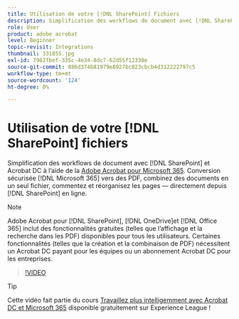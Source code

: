 ```yaml
---
title: Utilisation de votre [!DNL SharePoint] Fichiers
description: Simplification des workflows de document avec [!DNL SharePoint] et Acrobat DC en utilisant l’Adobe Acrobat for [!DNL Microsoft 365]
role: User
product: adobe acrobat
level: Beginner
topic-revisit: Integrations
thumbnail: 331855.jpg
exl-id: 7962fbef-335c-4e34-8dc7-62d55f12338e
source-git-commit: 886d374b81979e8927bc823cbcb4d312222797c5
workflow-type: tm+mt
source-wordcount: '124'
ht-degree: 0%

---
```


# Utilisation de votre [!DNL SharePoint] fichiers

Simplification des workflows de document avec [!DNL SharePoint] et Acrobat DC à l’aide de la [Adobe Acrobat pour Microsoft 365](https://appsource.microsoft.com/en-us/product/web-apps/adobeinc.adobe-document-cloud-pdf?tab=Overview). Conversion sécurisée [!DNL Microsoft 365] vers des PDF, combinez des documents en un seul fichier, commentez et réorganisez les pages — directement depuis [!DNL SharePoint] en ligne.

>[!NOTE]
>
>Adobe Acrobat pour [!DNL SharePoint], [!DNL OneDrive]et [!DNL Office 365] inclut des fonctionnalités gratuites (telles que l’affichage et la recherche dans les PDF) disponibles pour tous les utilisateurs. Certaines fonctionnalités (telles que la création et la combinaison de PDF) nécessitent un Acrobat DC payant pour les équipes ou un abonnement Acrobat DC pour les entreprises.

>[!VIDEO](https://video.tv.adobe.com/v/331855?hidetitle=true)

>[!TIP]
>
>Cette vidéo fait partie du cours [Travaillez plus intelligemment avec Acrobat DC et Microsoft 365](https://experienceleague.adobe.com/?recommended=Acrobat-U-1-2021.microsoft365) disponible gratuitement sur Experience League !
